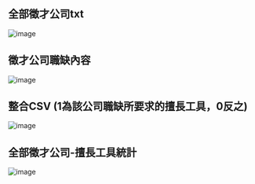 ## 全部徵才公司txt
![image](https://github.com/u3814520/work104/blob/main/job104%202021_8_24%2010_48_41.png)
## 徵才公司職缺內容
![image](https://github.com/u3814520/work104/blob/main/%E5%85%AC%E5%8F%B8.txt%20-%20%E8%A8%98%E4%BA%8B%E6%9C%AC%202021_8_24%2010_49_15.png)
## 整合CSV (1為該公司職缺所要求的擅長工具，0反之)
![image](https://github.com/u3814520/work104/blob/main/csv.png)
## 全部徵才公司-擅長工具統計
![image](https://github.com/u3814520/work104/blob/main/AllTool.png)
